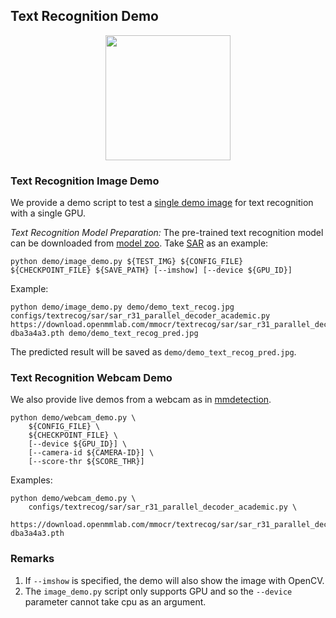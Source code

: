## Text Recognition Demo

<div align="center">
    <img src="https://github.com/open-mmlab/mmocr/raw/main/resources/demo_text_recog_pred.jpg" width="200px" alt/><br>

</div>

### Text Recognition Image Demo


We provide a demo script to test a [single demo image](/demo/demo_text_recog.jpg) for text recognition with a single GPU.

*Text Recognition Model Preparation:*
The pre-trained text recognition model can be downloaded from [model zoo](https://mmocr.readthedocs.io/en/latest/modelzoo.html).
Take [SAR](/configs/textrecog/sar/sar_r31_parallel_decoder_academic.py) as an example:

```shell
python demo/image_demo.py ${TEST_IMG} ${CONFIG_FILE} ${CHECKPOINT_FILE} ${SAVE_PATH} [--imshow] [--device ${GPU_ID}]
```

Example:

```shell
python demo/image_demo.py demo/demo_text_recog.jpg configs/textrecog/sar/sar_r31_parallel_decoder_academic.py https://download.openmmlab.com/mmocr/textrecog/sar/sar_r31_parallel_decoder_academic-dba3a4a3.pth demo/demo_text_recog_pred.jpg
```

The predicted result will be saved as `demo/demo_text_recog_pred.jpg`.

### Text Recognition Webcam Demo

We also provide live demos from a webcam as in [mmdetection](https://github.com/open-mmlab/mmdetection/blob/a616886bf1e8de325e6906b8c76b6a4924ef5520/docs/1_exist_data_model.md).

```shell
python demo/webcam_demo.py \
    ${CONFIG_FILE} \
    ${CHECKPOINT_FILE} \
    [--device ${GPU_ID}] \
    [--camera-id ${CAMERA-ID}] \
    [--score-thr ${SCORE_THR}]
```

Examples:

```shell
python demo/webcam_demo.py \
    configs/textrecog/sar/sar_r31_parallel_decoder_academic.py \
    https://download.openmmlab.com/mmocr/textrecog/sar/sar_r31_parallel_decoder_academic-dba3a4a3.pth
```

### Remarks

1. If `--imshow` is specified, the demo will also show the image with OpenCV.
2. The `image_demo.py` script only supports GPU and so the `--device` parameter cannot take cpu as an argument.
